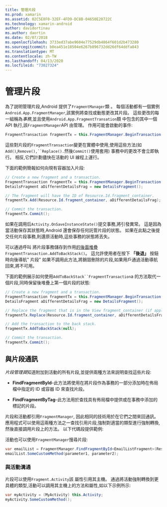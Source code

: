 ```yaml
---
title: 管理片段
ms.prod: xamarin
ms.assetid: 02C5E8F0-32EF-4FD9-DC8B-04650E20722C
ms.technology: xamarin-android
author: davidortinau
ms.author: daortin
ms.date: 02/07/2018
ms.openlocfilehash: 3733ed37abe9604e77529db4864f601d2b473280
ms.sourcegitcommit: b0ea451e18504e6267b896732dd26df64ddfa843
ms.translationtype: MT
ms.contentlocale: zh-TW
ms.lasthandoff: 04/13/2020
ms.locfileid: "73027324"
---
```

# <a name="managing-fragments"></a>管理片段

為了説明管理片段,Android 提供了`FragmentManager`類 。 每個活動都有一個實例`Android.App.FragmentManager`,該實例將查找或動態更改其片段。 這些更改的每一組稱為*事務*,並且使用`Android.App.FragmentTransation`類 中包含的其中一個 API 執行,該`FragmentManager`API 由管理。 作用可能會啟動的事件:

```csharp
FragmentTransaction fragmentTx = this.FragmentManager.BeginTransaction();
```

這些對片段的`FragmentTransaction`變更在實體中使用,使用這些方法(如`Add()`,`Remove(),``Replace().`然後`Commit()`使用套用) 事務中的更改不會立即執行。
相反,它們計劃儘快在活動的 UI 線程上運行。

下面的範例簡報如何向現有容器加入片段:

```csharp
// Create a new fragment and a transaction.
FragmentTransaction fragmentTx = this.FragmentManager.BeginTransaction();
DetailsFragment aDifferentDetailsFrag = new DetailsFragment();

// The fragment will have the ID of Resource.Id.fragment_container.
fragmentTx.Add(Resource.Id.fragment_container, aDifferentDetailsFrag);

// Commit the transaction.
fragmentTx.Commit();
```

如果在調用后`Activity.OnSaveInstanceState()`提交事務,將引發異常。 這是因為當活動保存其狀態時,Android 還會保存任何託管片段的狀態。 如果在此點之後提交任何片段事務,則還原活動時,這些事務的狀態將丟失。

可以通過呼叫 將片段事務儲存到作用[的後面堆疊](https://developer.android.com/guide/topics/fundamentals/tasks-and-back-stack.html)`FragmentTransaction.AddToBackStack()`。 這允許使用者在按下 **「後退」** 按鈕時向後導航" 片段" 如果不調用此方法,將銷毀刪除的片段,如果用戶通過活動導航回來,將不可用。

下面的範例展示如何使用`AddToBackStack``FragmentTransaction`a 的方法取代一個片段,同時保留後堆疊上第一個片段的狀態:

```csharp
// Create a new fragment and a transaction.
FragmentTransaction fragmentTx = this.FragmentManager.BeginTransaction();
DetailsFragment aDifferentDetailsFrag = new DetailsFragment();

// Replace the fragment that is in the View fragment_container (if applicable).
fragmentTx.Replace(Resource.Id.fragment_container, aDifferentDetailsFrag);

// Add the transaction to the back stack.
fragmentTx.AddToBackStack(null);

// Commit the transaction.
fragmentTx.Commit();
```

## <a name="communicating-with-fragments"></a>與片段通訊

*片段管理員*知道附加到活動的所有片段,並提供兩種方法來説明查找這些片段:

- **FindFragmentById**&ndash;此方法將使用在將片段作為事務的一部分添加時在佈局檔中指定的 ID 或容器 ID 來查找片段。

- **FindFragmentByTag**&ndash;此方法用於查找具有佈局檔中提供或在事務中添加的標記的片段。

片段和活動都引用`FragmentManager`, 因此相同的技術用於在它們之間來回通訊。 應用程式可以使用這兩種方法之一查找引用片段,強制對適當的類型進行強制轉換,然後直接調用片段上的方法。 以下代碼段提供範例:

活動也可以使用`FragmentManager`搜尋片段:

```csharp
var emailList = FragmentManager.FindFragmentById<EmailListFragment>(Resource.Id.email_list_fragment);
emailList.SomeCustomMethod(parameter1, parameter2);
```

### <a name="communicating-with-the-activity"></a>與活動溝通

片段可以使用`Fragment.Activity`該 屬性引用其主機。 通過將活動強制轉換到更具體的類型,活動可以調用其主機上的方法和屬性,如以下示例所示:

```csharp
var myActivity = (MyActivity) this.Activity;
myActivity.SomeCustomMethod();
```
